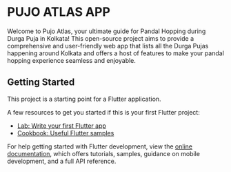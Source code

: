 # PUJO ATLAS APP

Welcome to Pujo Atlas, your ultimate guide for Pandal Hopping during Durga Puja in Kolkata! This open-source project aims to provide a comprehensive and user-friendly web app that lists all the Durga Pujas happening around Kolkata and offers a host of features to make your pandal hopping experience seamless and enjoyable.

## Getting Started

This project is a starting point for a Flutter application.

A few resources to get you started if this is your first Flutter project:

- [Lab: Write your first Flutter app](https://docs.flutter.dev/get-started/codelab)
- [Cookbook: Useful Flutter samples](https://docs.flutter.dev/cookbook)

For help getting started with Flutter development, view the
[online documentation](https://docs.flutter.dev/), which offers tutorials,
samples, guidance on mobile development, and a full API reference.
